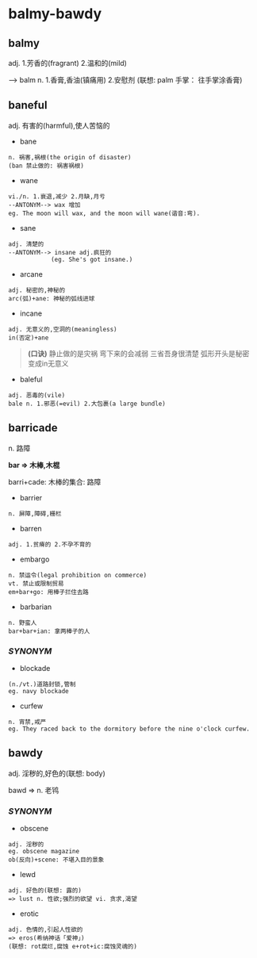 # balmy-bawdy

## balmy

adj. 1.芳香的(fragrant) 2.温和的(mild)

--> balm n. 1.香膏,香油(镇痛用) 2.安慰剂 (联想: palm 手掌： 往手掌涂香膏)

## baneful

adj. 有害的(harmful),使人苦恼的

- bane
```
n. 祸害,祸根(the origin of disaster)
(ban 禁止做的: 祸害祸根)
```
- wane
```
vi./n. 1.衰退,减少 2.月缺,月亏
--ANTONYM--> wax 增加
eg. The moon will wax, and the moon will wane(谐音:弯).
```
- sane
```
adj. 清楚的
--ANTONYM--> insane adj.疯狂的
            (eg. She's got insane.)
```
- arcane
```
adj. 秘密的,神秘的
arc(弧)+ane: 神秘的弧线进球
```
- incane
```
adj. 无意义的,空洞的(meaningless)
in(否定)+ane
```


> **(口诀)**
  静止做的是灾祸
  弯下来的会减弱
  三省吾身很清楚
  弧形开头是秘密
  变成in无意义


- baleful
```
adj. 恶毒的(vile)
bale n. 1.邪恶(=evil) 2.大包裹(a large bundle)
```

## barricade

n. 路障

**bar => 木棒,木棍**

barri+cade: 木棒的集合: 路障

- barrier
```
n. 屏障,障碍,栅栏
```
- barren
```
adj. 1.贫瘠的 2.不孕不育的
```
- embargo
```
n. 禁运令(legal prohibition on commerce)
vt. 禁止或限制贸易
em+bar+go: 用棒子拦住去路
```
- barbarian
```
n. 野蛮人
bar+bar+ian: 拿两棒子的人
```

### *SYNONYM*

- blockade
```
(n./vt.)道路封锁,管制
eg. navy blockade
```
- curfew
```
n. 宵禁,戒严
eg. They raced back to the dormitory before the nine o'clock curfew.
```
## bawdy

adj. 淫秽的,好色的(联想: body)

bawd => n. 老鸨

### *SYNONYM*

- obscene
```
adj. 淫秽的
eg. obscene magazine
ob(反向)+scene: 不堪入目的景象
```
- lewd
```
adj. 好色的(联想: 露的)
=> lust n. 性欲;强烈的欲望 vi. 贪求,渴望
```
- erotic
```
adj. 色情的,引起人性欲的
=> eros(希纳神话「爱神」)
(联想: rot腐烂,腐蚀 e+rot+ic:腐蚀灵魂的)
```
